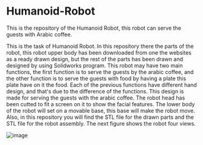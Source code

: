# Humanoid-Robot

This is the repository of the Humanoid Robot, this robot can serve the guests with Arabic coffee.

This is the task of Humanoid Robot. In this repository there the parts of the robot, this robot upper body has been downloaded
from one the websites as a ready drawn design, but the rest of the parts has been drawn and designed by using Solidworks program.
This robot may have two main functions, the first function is to serve the guests by the arabic coffee, and the other function is
to serve the guests with food by having a plate this plate have on it the food. Each of the previous functions have different hand
design, and that's due to the difference of the functions. This design is made for serving the guests with the arabic coffee. The 
robot head has been cutted to fit a screen on it to show the facial features. The lower body of the robot will set on a movable 
base, this base will make the robot move. Also, in this repository you will find the STL file for the drawn parts and the STL file
for the robot assembly. The next figure shows the robot four views.

![image](https://user-images.githubusercontent.com/86316556/128219216-1c8e3666-54ad-4d05-a554-414205167508.png)
